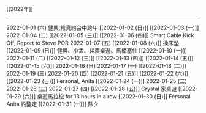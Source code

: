 [[2022年]]

---

2022-01-01 (六) 健興,維真約台中跨年
[[2022-01-02 (日)]]
[[2022-01-03 (一)]]
2022-01-04 (二)
[[2022-01-05 (三)]]
[[2022-01-06 (四)]] Smart Cable Kick Off, Report to Steve POR
2022-01-07 (五)
[[2022-01-08 (六)]] 換床墊
[[2022-01-09 (日)]] 健興、小孟、裴裴桌遊。馬桶塞住
[[2022-01-10 (一)]]
2022-01-11 (二)
[[2022-01-12 (三)]]
[[2022-01-13 (四)]]
[[2022-01-14 (五)]]
[[2022-01-15 (六)]]
2022-01-16 (日)
2022-01-17 (一)
[[2022-01-18 (二)]]
2022-01-19 (三)
2022-01-20 (四)
[[2022-01-21 (五)]]
[[2022-01-22 (六)]] 
[[2022-01-23 (日)]] Fersonal, Anita
[[2022-01-24 (一)]]
2022-01-25 (二)
2022-01-26 (三)
2022-01-27 (四)
[[2022-01-28 (五)]] Crystal 家桌遊
[[2022-01-29 (六)]] 桌遊馬拉松 for 13 hours in a row
[[2022-01-30 (日)]] Fersonal Anita 約鍳定
[[2022-01-31 (一)]] 除夕
